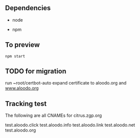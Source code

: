 
## Dependencies

 * node

 * npm


## To preview

`npm start`

## TODO for migration

run ~root/certbot-auto
expand certificate to aloodo.org and www.aloodo.org



## Tracking test

The following are all CNAMEs for citrus.zgp.org

test.aloodo.click
test.aloodo.info
test.aloodo.link
test.aloodo.net
test.aloodo.org
